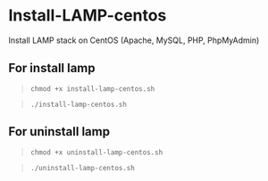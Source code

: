 # Install-LAMP-centos
Install LAMP stack on CentOS (Apache, MySQL, PHP, PhpMyAdmin)

## For install lamp
> `chmod +x install-lamp-centos.sh`

> `./install-lamp-centos.sh`

## For uninstall lamp
> `chmod +x uninstall-lamp-centos.sh`

> `./uninstall-lamp-centos.sh`
